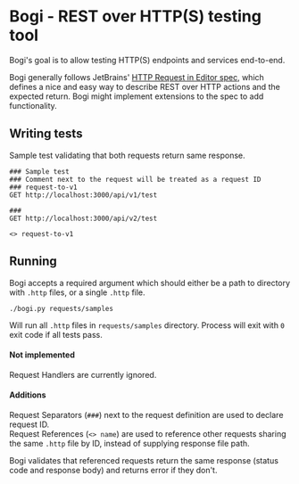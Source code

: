 # Bogi - REST over HTTP(S) testing tool

Bogi's goal is to allow testing HTTP(S) endpoints and services end-to-end.

Bogi generally follows JetBrains' [HTTP Request in Editor spec](https://github.com/JetBrains/http-request-in-editor-spec/blob/master/spec.md), which defines a nice and easy way to describe REST over HTTP actions and the expected return. Bogi might implement extensions to the spec to add functionality.

## Writing tests

Sample test validating that both requests return same response.
```
### Sample test
### Comment next to the request will be treated as a request ID
### request-to-v1
GET http://localhost:3000/api/v1/test

###
GET http://localhost:3000/api/v2/test

<> request-to-v1
```

## Running
Bogi accepts a required argument which should either be a path to directory
with `.http` files, or a single `.http` file.
```
./bogi.py requests/samples
```

Will run all `.http` files in `requests/samples` directory.
Process will exit with `0` exit code if all tests pass.

#### Not implemented
Request Handlers are currently ignored.  
#### Additions
Request Separators (`###`) next to the request definition are used to declare request ID.  
Request References (`<> name`) are used to reference other requests
sharing the same `.http` file by ID, instead of supplying response file path.

Bogi validates that referenced requests return the same response
(status code and response body) and returns error if they don't. 

